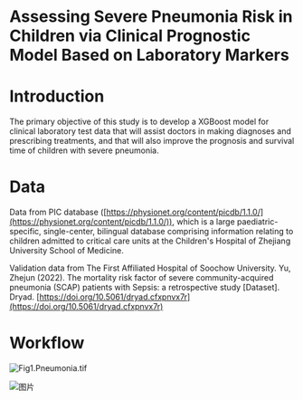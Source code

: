# Assessing Severe Pneumonia Risk in Children via Clinical Prognostic Model Based on Laboratory Markers

# Introduction
The primary objective of this study is to develop a XGBoost model for clinical laboratory test data that will assist doctors in making diagnoses and prescribing treatments, and that will also improve the prognosis and survival time of children with severe pneumonia.
# Data
Data from PIC database ([https://physionet.org/content/picdb/1.1.0/](https://physionet.org/content/picdb/1.1.0/)), which is a large paediatric-specific, single-center, bilingual database comprising information relating to children admitted to critical care units at  the Children's Hospital of Zhejiang University School of Medicine.

Validation data from The First Affiliated Hospital of Soochow University. 
Yu, Zhejun (2022). The mortality risk factor of severe community-acquired pneumonia (SCAP) patients with Sepsis: a retrospective study [Dataset]. Dryad. [https://doi.org/10.5061/dryad.cfxpnvx7r](https://doi.org/10.5061/dryad.cfxpnvx7r)
# Workflow
![Fig1.Pneumonia.tif](https://cdn.nlark.com/yuque/0/2024/tif/32815064/1720423865054-94aae620-2750-46ab-bca7-6e21fc00d3e7.tif?x-oss-process=image/format,png#averageHue=%234a9fb8&clientId=ub0e44382-f9af-4&from=drop&id=ua884b8f2&originHeight=1200&originWidth=3000&originalType=binary&ratio=1&rotation=0&showTitle=false&size=1800720&status=done&style=none&taskId=uc213d197-b698-43d4-bed4-c3cb9e2f14c&title=)


![图片](https://user-images.githubusercontent.com/15136517/217182954-30aa5a79-1e46-43dd-b184-382a624b2b13.png)
